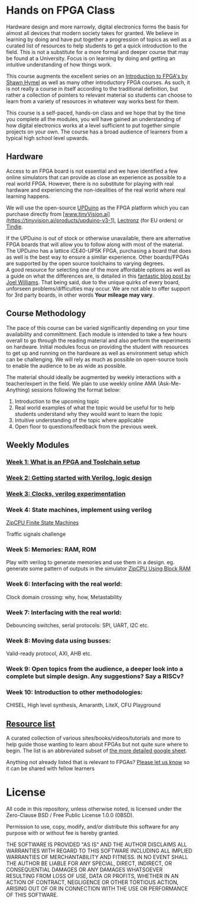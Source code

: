 # Hands on FPGA Class

Hardware design and more narrowly, digital electronics forms the basis for almost all devices that modern society takes for granted. We believe in learning by doing and have put together a progression of topics as well as a curated list of resources to help students to get a quick introduction to the field. This is not a substitute for a more formal and deeper course that may be found at a University. Focus is on learning by doing and getting an intuitive understanding of how things work.

This course augments the excellent series on an [Introduction to FPGA's by Shawn Hymel](https://github.com/ShawnHymel/introduction-to-fpga) as well as many other introductory FPGA courses. As such, it is not really a course in itself according to the traditional definition, but rather a collection of pointers to relevant material so students can choose to learn from a variety of resources in whatever way works best for them.

This course is a self-paced, hands-on class and we hope that by the time you complete all the modules, you will have gained an understanding of how digital electronics works at a level sufficient to put together simple projects on your own. The course has a broad audience of learners from a typical high school level upwards.

## Hardware

Access to an FPGA board is not essential and we have identified a few online simulators that can provide as close an experience as possible to a real world FPGA. However, there is no substitute for playing with real hardware and experiencing the non-idealities of the real world where real learning happens.

We will use the open-source [UPDuino](https://github.com/tinyvision-ai-inc/UPduino-v3.0) as the FPGA platform which you can purchase directly from [www.tinyVision.ai](https://tinyvision.ai/products/upduino-v3-1), [Lectronz](https://lectronz.com/products/upduino-v3-1-low-cost-lattice-ice40-fpga-board) (for EU orders) or [Tindie](https://www.tindie.com/products/tinyvision_ai/upduino-v31-low-cost-lattice-ice40-fpga-board/).

If the UPDuino is out of stock or otherwise unavailable, there are alternative FPGA boards that will allow you to follow along with most of the material.
The UPDuino has a lattice iCE40-UP5K FPGA, purchasing a board that does as well is the best way to ensure a similar experience. Other boards/FPGAs are supported by the open source toolchains to varying degrees.  
A good resource for selecting one of the more affordable options as well as a guide on what the differences are, is detailed in this [fantastic blog post by Joel Williams](https://joelw.id.au/FPGA/CheapFPGADevelopmentBoards). That being said, due to the unique quirks of every board, unforseen problems/difficulties may occur. We are not able to offer support for 3rd party boards, in other words **Your mileage may vary**.  

## Course Methodology
The pace of this course can be varied significantly depending on your time availability and committment. Each module is intended to take a few hours overall to go through the reading material and also perform the experiments on hardware. Initial modules focus on providing the student with resources to get up and running on the hardware as well as environment setup which can be challenging. We will rely as much as possible on open-source tools to enable the audience to be as wide as possible.

The material should ideally be augmented by weekly interactions with a teacher/expert in the field. We plan to use weekly online AMA (Ask-Me-Anything) sessions following the format below:
1. Introduction to the upcoming topic
2. Real world examples of what the topic would be useful for to help students understand why they wouild want to learn the topic
3. Intuitive understanding of the topic where applicable
4. Open floor to questions/feedback from the previous week.

## Weekly Modules

### [Week 1: What is an FPGA and Toolchain setup](Week1.md)

### [Week 2: Getting started with Verilog, logic design](Week2.md)

### [Week 3: Clocks, verilog experimentation](Week3.md)

### Week 4: State machines, implement using verilog
[ZipCPU Finite State Machines](http://zipcpu.com/tutorial/lsn-03-fsm.pdf)

Traffic signals challenge

### Week 5: Memories: RAM, ROM
Play with verilog to generate memories and use them in a design. eg. generate some pattern of outputs in the simulator
[ZipCPU Using Block RAM](http://zipcpu.com/tutorial/lsn-08-memory.pdf)

### Week 6: Interfacing with the real world:
Clock domain crossing: why, how, Metastability

### Week 7: Interfacing with the real world:
Debouncing switches, serial protocols: SPI, UART, I2C etc. 

### Week 8: Moving data using busses:
Valid-ready protocol, AXI, AHB etc.

### Week 9: Open topics from the audience, a deeper look into a complete but simple design. Any suggestions? Say a RISCv?

### Week 10: Introduction to other methodologies: 
CHISEL, High level synthesis, Amaranth, LiteX, CFU Playground

## [Resource list](/resource_list.md)
 A curated collection of various sites/books/videos/tutorials and more to help guide those wanting to learn about FPGAs but not quite sure where to begin.
 The list is an abbreviated subset of [the more detailed google sheet](https://bit.ly/Learn_FPGA).
 
 Anything not already listed that is relevant to FPGAs? [Please let us know](https://forms.gle/zcpHWAm1DT5WMZzA8) so it can be shared with fellow learners

# License
All code in this repository, unless otherwise noted, is licensed under the Zero-Clause BSD / Free Public License 1.0.0 (0BSD).

Permission to use, copy, modify, and/or distribute this software for any purpose with or without fee is hereby granted.

THE SOFTWARE IS PROVIDED "AS IS" AND THE AUTHOR DISCLAIMS ALL WARRANTIES WITH REGARD TO THIS SOFTWARE INCLUDING ALL IMPLIED WARRANTIES OF MERCHANTABILITY AND FITNESS. IN NO EVENT SHALL THE AUTHOR BE LIABLE FOR ANY SPECIAL, DIRECT, INDIRECT, OR CONSEQUENTIAL DAMAGES OR ANY DAMAGES WHATSOEVER RESULTING FROM LOSS OF USE, DATA OR PROFITS, WHETHER IN AN ACTION OF CONTRACT, NEGLIGENCE OR OTHER TORTIOUS ACTION, ARISING OUT OF OR IN CONNECTION WITH THE USE OR PERFORMANCE OF THIS SOFTWARE.
